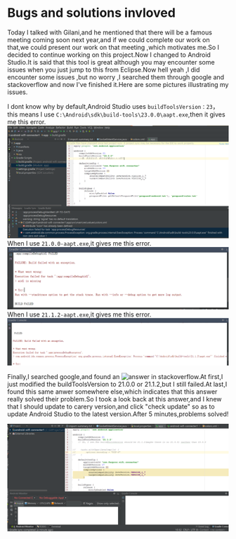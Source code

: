 # Bugs and solutions invloved

Today I talked with Gilani,and he mentioned that there will be a famous meeting coming soon next year,and if we could complete our work on that,we could present our work on that meeting ,which motivates me.So I decided to continue working on this project.Now I changed to Android Studio.It is said that this tool is great although you may encounter some issues when you just jump to this from Eclipse.Now hell yeah ,I did encounter some issues ,but no worry ,I searched them through google and stackoverflow and now I've finished it.Here are some pictures illustrating my issues.

I dont know why by default,Android Studio uses `buildToolsVersion：23`，this means I use `C:\Android\sdk\build-tools\23.0.0\aapt.exe`,then it gives me this error.
![23.0.0-aapt](https://github.com/caiqiqi/android-wifi-connecter1/blob/master/img/issue-appt-23.PNG) </br>
When I use `21.0.0-aapt.exe`,it gives me this error.
![21.0.0-aapt](https://github.com/caiqiqi/android-wifi-connecter1/blob/master/img/21.0.0-aapt.PNG) </br>
When I use `21.1.2-aapt.exe`,it gives me this error.
![21.1.2-aapt](https://github.com/caiqiqi/android-wifi-connecter1/blob/master/img/21.1.2-aapt.PNG) </br>

Finally,I searched google,and found an ![answer](http://stackoverflow.com/questions/29766830/execution-failed-for-task-appcompiledebugaidl-aidl-is-missing) in stackoverflow.At first,I just modified the buildToolsVersion to 21.0.0 or 21.1.2,but I still failed.At last,I found this same anwer somewhere else,which indicates that this answer really solved their problem.So I took a look back at this answer,and I knew that I should update to carery version,and click "check update" so as to update Android Studio to the latest version.After 5 minutes,problems solved!</br>

![problem solved](https://github.com/caiqiqi/android-wifi-connecter1/blob/master/img/%E9%9D%A0-%E6%94%B9%E6%88%9021.1.2%E7%BB%88%E4%BA%8E%E6%90%9E%E5%AE%9A%E4%BA%86.PNG)

